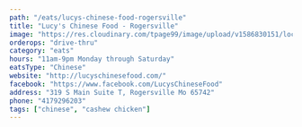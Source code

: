 ```yaml
---
path: "/eats/lucys-chinese-food-rogersville"
title: "Lucy's Chinese Food - Rogersville"
image: "https://res.cloudinary.com/tpage99/image/upload/v1586830151/local417eats/local417eatslogo.png"
orderops: "drive-thru"
category: "eats"
hours: "11am-9pm Monday through Saturday"
eatsType: "Chinese"
website: "http://lucyschinesefood.com/"
facebook: "https://www.facebook.com/LucysChineseFood"
address: "319 S Main Suite T, Rogersville Mo 65742"
phone: "4179296203"
tags: ["chinese", "cashew chicken"]
---
```

